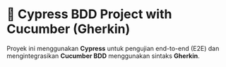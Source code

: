 # 🧪 Cypress BDD Project with Cucumber (Gherkin)

Proyek ini menggunakan **Cypress** untuk pengujian end-to-end (E2E) dan mengintegrasikan **Cucumber BDD** menggunakan sintaks **Gherkin**.
